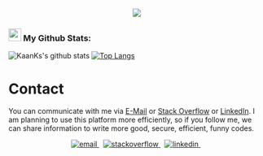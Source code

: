 <h1 align="center">
  <a href="https://git.io/typing-svg">
    <img src="https://readme-typing-svg.herokuapp.com/?lines=Hi+everybody,+👋👋;I+am+Kaan&center=true&size=25">
  </a>
</h1>


### <img src='https://media1.giphy.com/media/du3J3cXyzhj75IOgvA/giphy.gif?cid=ecf05e47x2g034i9pzwtzzsd3xgg2w9nr94t4tflbbgo3008&rid=giphy.gif' width='25' /> My Github Stats:
![KaanKs's github stats](https://github-readme-stats.vercel.app/api?username=kaanks&show_icons=true&title_color=ffc857&icon_color=8ac926&text_color=daf7dc&bg_color=151515&hide=issues&count_private=true&include_all_commits=true)
[![Top Langs](https://github-readme-stats.vercel.app/api/top-langs/?username=kaanks&layout=compact&text_color=daf7dc&bg_color=151515&hide=css,html,php)](https://github.com/kaanks/github-readme-stats)





# Contact

You can communicate with me via 
[E-Mail](mailto:kose.kaan@outlook.com) or [Stack Overflow](https://stackoverflow.com/users/16887416/kaan-k%c3%b6se) or [LinkedIn](https://www.linkedin.com/in/kaan-kose/). I am planning to use this platform more efficiently, so if you follow me, we can share information to write more good, secure, efficient, funny codes.

<p align="center">

<a href="mailto:kose.kaan@outlook.com" target="_blank">
<img src=https://img.shields.io/badge/Microsoft_Outlook-0078D4?style=for-the-badge&logo=microsoft-outlook&logoColor=white alt=email style="margin-bottom: 5px;" />
</a> &nbsp;
  
<a href="https://stackoverflow.com/users/16887416/kaan-k%c3%b6se" target="_blank">
<img src=https://img.shields.io/badge/-Stackoverflow-FE7A16?style=for-the-badge&logo=stack-overflow&logoColor=white alt=stackoverflow style="margin-bottom: 5px;" />
</a> &nbsp;

<a href="https://www.linkedin.com/in/kaan-kose/" target="_blank">
<img src=https://img.shields.io/badge/linkedin-%230077B5.svg?style=for-the-badge&logo=linkedin&logoColor=white alt=linkedin style="margin-bottom: 5px;" />
</a> &nbsp;

</p>
